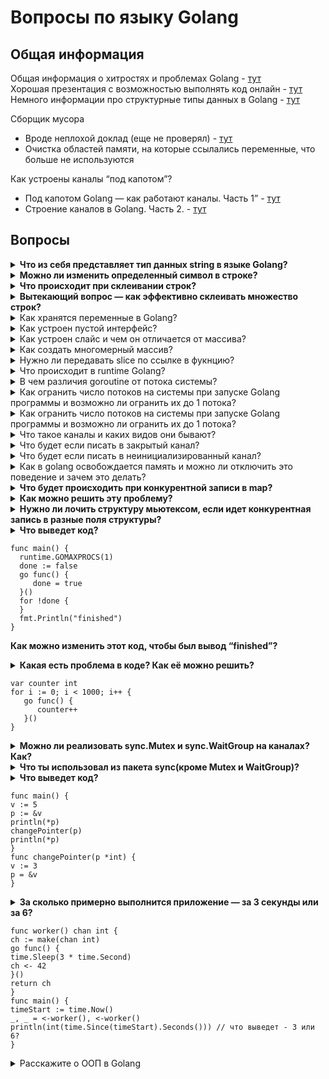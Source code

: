 # Вопросы по языку Golang
## Общая информация
Общая информация о хитростях и проблемах Golang - [тут](https://habr.com/ru/company/mailru/blog/314804/)  
Хорошая презентация с возможностью выполнять код онлайн  - [тут](https://talks.godoc.org/github.com/davecheney/presentations/gopher-puzzlers.slide#1)  
Немного информации про структурные типы данных в Golang   - [тут](http://golang-book.ru/chapter-06-arrays-slices-maps.html)  

Сборщик мусора 
- Вроде неплохой доклад (еще не проверял)  - [тут](https://www.youtube.com/watch?v=CX4GSErFenI)
- Очистка областей памяти, на которые ссылались переменные, что больше не используются  

Как устроены каналы “под капотом”? 
- Под капотом Golang — как работают каналы. Часть 1” - [тут](https://medium.com/%40victor_nerd/%D0%BF%D0%BE%D0%B4-%D0%BA%D0%B0%D0%BF%D0%BE%D1%82%D0%BE%D0%BC-golang-%D0%BA%D0%B0%D0%BA-%D1%80%D0%B0%D0%B1%D0%BE%D1%82%D0%B0%D1%8E%D1%82-%D0%BA%D0%B0%D0%BD%D0%B0%D0%BB%D1%8B-%D1%87%D0%B0%D1%81%D1%82%D1%8C-1-e1da9e3e104d)
- Строение каналов в Golang. Часть 2. - [тут](https://medium.com/@victor_nerd/golang-channel-internal-part2-b4e37ad9a118)

## Вопросы
<details>
<summary> <b>Что из себя представляет тип данных string в языке Golang?</b> </summary>
Массив символов
</details> 

<details>
<summary> <b>Можно ли изменить определенный символ в строке?</b> </summary>
Нет, один символ изменить нельзя
</details>  

<details>
<summary> <b>Что происходит при склеивании строк?</b> </summary>
Создание новой строки  
</details>  

<details>
<summary> <b>Вытекающий вопрос — как эффективно склеивать множество строк?</b> </summary>
String.builder  
bytes.buffer + fmt.fprintf  
strconv.appendint  
</details>  

<details>
<summary>Как хранятся переменные в Golang?</summary>
Переменная представляет именованный участок в памяти, который может хранить некоторое значение
</details>  

<details>
<summary>Как устроен пустой интерфейс?</summary>
todo
</details>  

<details>
<summary>Как устроен слайс и чем он отличается от массива?</summary>
Слайс это указатель на элементы массива
</details>  

<details>
<summary>Как создать многомерный массив?</summary>
riptutorial.com/go/example/7303/multidimensional-array
</details> 

<details>
<summary>Нужно ли передавать slice по ссылке в фукнцию?</summary>
Не обязательно, если слайс не расширяешь и не меняешь указатель
</details> 

<details>
<summary>Что происходит в runtime Golang?</summary>
todo
</details> 

<details>
<summary>В чем различия goroutine от потока системы?</summary>
Рутина более легковесна, системный поток может содержать тысячи рутин
</details> 

<details>
<summary>Как огранить число потоков на системы при запуске Golang программы и возможно ли огранить их до 1 потока?</summary>
С помощью установки значения переменной gomaxproc
</details> 

<details>
<summary>Как огранить число потоков на системы при запуске Golang программы и возможно ли огранить их до 1 потока?</summary>
С помощью установки значения переменной gomaxproc
</details> 

<details>
<summary>Что такое каналы и каких видов они бывают?</summary>
С помощью установки значения переменной gomaxproc
</details> 

<details>
<summary>Что будет если писать в закрытый канал?</summary>
С помощью установки значения переменной gomaxproc
</details> 

<details>
<summary>Что будет если писать в неинициализированный канал?</summary>
С помощью установки значения переменной gomaxproc
</details> 

<details>
<summary>Как в golang освобождается память и можно ли отключить это поведение и зачем это делать?</summary>
Есть GC, автоматическую очистку можно отключить и вызывать очистку вручную
</details> 

<details>
<summary> <b>Что будет происходить при конкурентной записи в map?</b> </summary>
Ситуация гонки/паника 
</details>  

<details>
<summary> <b>Как можно решить эту проблему?</b> </summary>
Конкурентность/параллелизм  
С помощью синхронизации доступа к объекту  
</details>  

<details>
<summary> <b>Нужно ли лочить структуру мьютексом, если идет конкурентная запись в разные поля структуры?</b> </summary>
Если есть гарантия, что в одно поле структуры одновременно записывает данные не более одного процесса  
</details>  


<details>
<summary> <b>Что выведет код?</b>  
  
 ```
func main() {
   runtime.GOMAXPROCS(1)  
   done := false  
   go func() {  
      done = true  
   }()  
   for !done {  
   }  
   fmt.Println("finished")  
}  
```
<b>Как можно изменить этот код, чтобы был вывод “finished”?</b>  
</summary>
На текущий момент и так выводит finished  
Чтобы увидеть, что он и так работает – нужно усыпить рутину на 2-3 секунды, перед сменой значения переменной done  
</details>  


<details>
<summary><b>Какая есть проблема в коде?   
Как её можно решить?</b>
  
```
var counter int
for i := 0; i < 1000; i++ {
   go func() {
      counter++
   }()
}
```  
  </summary>
С помощью пакета sync (mutex/waitgroup)
<details> <summary> А как её можно бы было решить, если бы в языке не было пакета sync? </summary> С помощью каналов или атомарного счётчика (который сейчас содержится в пакете sync) </details>   
</details>  

<details>
<summary><b>Можно ли реализовать sync.Mutex и sync.WaitGroup на каналах? Как?</b></summary>
Да, можно, с помощью пакета sync (mutex/waitgroup)  

```
package main
import (
	"fmt"
	"time"
)

func main() {
	c := make(chan bool)
	m := make(map[int]int)
	for i := 0; i < 10; i++ {
		go changeMap(c, i, m)
	}
	c <- true
	time.Sleep(2* time.Second)
	fmt.Println("map value", m)
}

func changeMap(n chan bool, i int, m map[int]int) {
	_ = <-n
	fmt.Printf("inside changeMap where i=%d \n", i)
	m[i] = i
	n <- true
}
```
</details>   

<details>
<summary><b>Что ты использовал из пакета sync(кроме Mutex и WaitGroup)?</b></summary>
Атомарный счётчик 
TODO - Добавить, что там еще есть
</details>  

<details>
<summary><b>Что выведет код?</b>

```
func main() {
v := 5
p := &v
println(*p)
changePointer(p)
println(*p)
}
func changePointer(p *int) {
v := 3
p = &v
}  
```  
  </summary>
  <details>
    <summary>Почему? Как нужно изменить функцию changePointer, чтобы вывело 5 и 3 (в оригинальной версии выводится 5 и 5)?
    </summary>
  Потому что мы в другой области видимости создаём переменную и подменяем не значение, а ссылку, что хранится в p, когда же функция отрабатывает в основной области видимости переменная хранит старую ссылку
  </details> 
</details>  

<details>
<summary><b>За сколько примерно выполнится приложение — за 3 секунды или за 6?</b>
  
```
func worker() chan int {
ch := make(chan int)
go func() {
time.Sleep(3 * time.Second)
ch <- 42
}()
return ch
}
func main() {
timeStart := time.Now()
_, _ = <-worker(), <-worker()
println(int(time.Since(timeStart).Seconds())) // что выведет - 3 или 6?
}
```  
  </summary>
<details> <summary> Что нужно изменить, чтобы код работал за 3 секунды? </summary> Добавить инициализацию воркеров, а потом ждать ответов из них </details>   
</details>  

<details>
<summary>Расскажите о ООП в Golang </summary>
todo
</details> 
